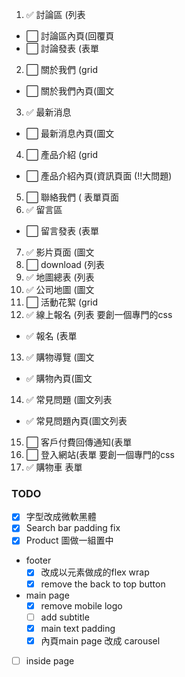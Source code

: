  1. ✅ 討論區 (列表 
   -  ⬜ 討論區內頁(回覆頁 
   -  ⬜ 討論發表 (表單 
 2. ⬜ 關於我們 (grid 
   - ⬜ 關於我們內頁(圖文 
 3. ✅ 最新消息 
   - ⬜ 最新消息內頁(圖文 
 4. ⬜ 產品介紹 (grid 
   - ⬜ 產品介紹內頁(資訊頁面  (!!大問題)
 5. ⬜  聯絡我們 ( 表單頁面 
 6. ✅ 留言區 
   - ⬜ 留言發表 (表單 
 7. ✅ 影片頁面 (圖文 
 8. ⬜ download (列表 
 9. ✅ 地圖總表 (列表 
 10. ✅ 公司地圖 (圖文 
 11. ⬜ 活動花絮 (grid 
 12. ✅ 線上報名 (列表  要創一個專門的css
   - ✅ 報名 (表單 
 13. ✅ 購物導覽 (圖文 
   - ✅ 購物內頁(圖文 
 14. ✅ 常見問題 (圖文列表 
   - ✅ 常見問題內頁(圖文列表 
 15. ⬜ 客戶付費回傳通知(表單 
 16. ⬜ 登入網站(表單 
  要創一個專門的css
 17. ✅ 購物車 表單 


### TODO
- [x] 字型改成微軟黑體
- [x] Search bar padding fix
- [x] Product 圖做一組置中

- footer 
  - [x] 改成以元素做成的flex wrap
  - [x] remove the back to top button  

- main page
  - [x] remove mobile logo
  - [ ] add subtitle 
  - [x] main text padding
  - [x] 內頁main page 改成 carousel

- [ ] inside page   